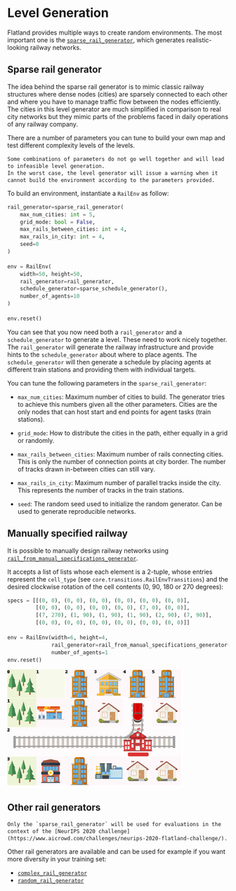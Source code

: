 Level Generation
================

Flatland provides multiple ways to create random environments. The most important one is the [`sparse_rail_generator`](https://gitlab.aicrowd.com/flatland/flatland/blob/master/flatland/envs/rail_generators.py#L563), which generates realistic-looking railway networks.

Sparse rail generator
---------------------

The idea behind the sparse rail generator is to mimic classic railway structures where dense nodes (cities) are sparsely connected to each other and where you have to manage traffic flow between the nodes efficiently.
The cities in this level generator are much simplified in comparison to real city networks but they mimic parts of the problems faced in daily operations of any railway company.

There are a number of parameters you can tune to build your own map and test different complexity levels of the levels.

```{note}
Some combinations of parameters do not go well together and will lead to infeasible level generation.
In the worst case, the level generator will issue a warning when it cannot build the environment according to the parameters provided.
```

To build an environment, instantiate a `RailEnv` as follow:

```python
rail_generator=sparse_rail_generator(
    max_num_cities: int = 5,
    grid_mode: bool = False,
    max_rails_between_cities: int = 4,
    max_rails_in_city: int = 4, 
    seed=0
)

env = RailEnv(
    width=50, height=50,
    rail_generator=rail_generator,
    schedule_generator=sparse_schedule_generator(),
    number_of_agents=10
)

env.reset()
```

You can see that you now need both a `rail_generator` and a `schedule_generator` to generate a level. These need to work nicely together. The `rail_generator` will generate the railway infrastructure and provide hints to the `schedule_generator` about where to place agents. The `schedule_generator` will then generate a schedule by placing agents at different train stations and providing them with individual targets.

You can tune the following parameters in the `sparse_rail_generator`:

- `max_num_cities`: Maximum number of cities to build. The generator tries to achieve this numbers given all the other parameters. Cities are the only nodes that can host start and end points for agent tasks (train stations). 

- `grid_mode`: How to distribute the cities in the path, either equally in a grid or randomly.

- `max_rails_between_cities`: Maximum number of rails connecting cities. This is only the number of connection points at city border. The number of tracks drawn in-between cities can still vary.

- `max_rails_in_city`: Maximum number of parallel tracks inside the city. This represents the number of tracks in the train stations.

- `seed`: The random seed used to initialize the random generator. Can be used to generate reproducible networks.

Manually specified railway
--------------------------

It is possible to manually design railway networks using [`rail_from_manual_specifications_generator`](https://gitlab.aicrowd.com/flatland/flatland/blob/master/flatland/envs/rail_generators.py#L182).

It accepts a list of lists whose each element is a 2-tuple, whose entries represent the `cell_type` (see `core.transitions.RailEnvTransitions`) and the desired clockwise rotation of the cell contents (0, 90, 180 or 270 degrees):

```python
specs = [[(0, 0), (0, 0), (0, 0), (0, 0), (0, 0), (0, 0)],
         [(0, 0), (0, 0), (0, 0), (0, 0), (7, 0), (0, 0)],
         [(7, 270), (1, 90), (1, 90), (1, 90), (2, 90), (7, 90)],
         [(0, 0), (0, 0), (0, 0), (0, 0), (0, 0), (0, 0)]]

env = RailEnv(width=6, height=4,
              rail_generator=rail_from_manual_specifications_generator(specs),
              number_of_agents=1
env.reset()
```

![rail_from_manual_specifications](../../assets/images/fixed_rail.png)

Other rail generators
---------------------

```{note}
Only the `sparse_rail_generator` will be used for evaluations in the context of the [NeurIPS 2020 challenge](https://www.aicrowd.com/challenges/neurips-2020-flatland-challenge/).
```

Other rail generators are available and can be used for example if you want more diversity in your training set:

- [`complex_rail_generator`](https://gitlab.aicrowd.com/flatland/flatland/blob/master/flatland/envs/rail_generators.py#L42)
- [`random_rail_generator`](https://gitlab.aicrowd.com/flatland/flatland/blob/master/flatland/envs/rail_generators.py#L282)